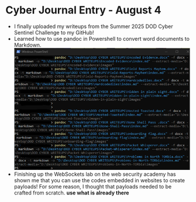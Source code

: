 # Cyber Journal Entry - August 4

- I finally uploaded my writeups from the Summer 2025 DOD Cyber Sentinel Challenge to my GitHub!
- Learned how to use pandoc in Powershell to convert word documents to Markdown.
![screenshot](../assets/images/pandocpowershell.png)
- Finishing up the WebSockets lab on the web security academy has shown me that you can use the codes embedded in websites to create payloads! For some reason, I thought that payloads needed to be crafted from scratch. **use what is already there**
